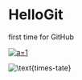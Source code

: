 # HelloGit
first time for GitHub

<a href="https://www.codecogs.com/eqnedit.php?latex=a=1" target="_blank"><img src="https://latex.codecogs.com/gif.latex?a=1" title="a=1" /></a>

<img src="https://latex.codecogs.com/gif.latex?\text{times-tate}" title="\text{times-tate}" />

